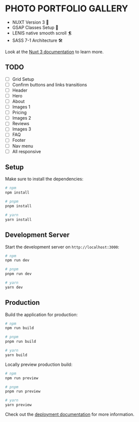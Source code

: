 # PHOTO PORTFOLIO GALLERY

- NUXT Version 3 💚
- GSAP Classes Setup 🧩
- LENIS native smooth scroll 🏄
- SASS 7-1 Architecture 🛠️

Look at the [Nuxt 3 documentation](https://nuxt.com/docs/getting-started/introduction) to learn more.

## TODO

- [ ] Grid Setup
- [ ] Confirm buttons and links transitions
- [ ] Header
- [ ] Hero
- [ ] About
- [ ] Images 1
- [ ] Pricing
- [ ] Images 2
- [ ] Reviews
- [ ] Images 3
- [ ] FAQ
- [ ] Footer
- [ ] Nav menu
- [ ] All responsive

## Setup

Make sure to install the dependencies:

```bash
# npm
npm install

# pnpm
pnpm install

# yarn
yarn install
```

## Development Server

Start the development server on `http://localhost:3000`:

```bash
# npm
npm run dev

# pnpm
pnpm run dev

# yarn
yarn dev
```

## Production

Build the application for production:

```bash
# npm
npm run build

# pnpm
pnpm run build

# yarn
yarn build
```

Locally preview production build:

```bash
# npm
npm run preview

# pnpm
pnpm run preview

# yarn
yarn preview
```

Check out the [deployment documentation](https://nuxt.com/docs/getting-started/deployment) for more information.
